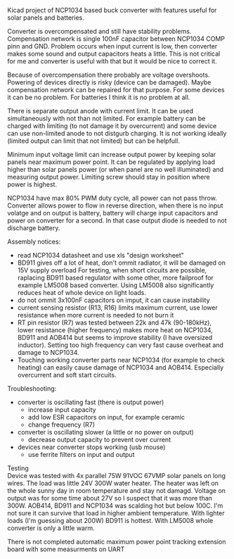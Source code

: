 Kicad project of NCP1034 based buck converter with features useful for solar panels and batteries.

Converter is overcompensated and still have stability problems. 
Compensation network is single 100nF capacitor between NCP1034 COMP pinn and GND.
Problem occurs when input current is low, then converter makes some sound and output capacitors heats a little.
This is not critical for me and converter is useful with that but it would be nice to correct it.

Because of overcompensation there probably are voltage overshoots.
Powering of devices directly is risky (device can be damaged). Maybe compensation network can be repaired for that purpose.
For some devices it can be no problem. For batteries I think it is no problem at all.

There is separate output anode with current limit. It can be used simultaneously with not than not limited.
For example battery can be charged with limiting (to not damage it by overcurrent) and some device can use non-limited anode to not distgurb charging.
It is not working ideally (limited output can limit that not limited) but can be helpfull.

Minimum input voltage limit can increase output power by keeping solar panels near maximum power point.
It can be regulated by applying load higher than solar panels power (or when panel are no well illuminated) and measuring output power.
Limiting screw should stay in position where power is highest.

NCP1034 have max 80% PWM duty cycle, all power can not pass throw.
Converter allows power to flow in reverse direction, when there is no input volatge and on output is battery, battery will charge input capacitors and power on converter for a second. In that case output diode is needed to not discharge battery.


Assembly notices:
- read NCP1034 datasheet and use xls "design worksheet"
- BD911 gives off a lot of heat, don't ommit radiator, it will be damaged on 15V supply overload
For testing, when short circuits are possible, raplacing BD911 based regulator with some other, more failproof
for example LM5008 based converter. Using LM5008 also significantly reduces heat of whole device on light loads.
- do not ommit 3x100nF capacitors on imput, it can cause instability
- current sensing resistor (R13, R16) limits maximum current, use lower resistance when more current is needed to not burn it
- RT pin resistor (R7) was tested between 22k and 47k (90-180kHz), lower resistance (higher frequency) makes more heat on NCP1034, BD911 and AOB414 but seems to improve stability
(I have oversized inductor). Setting too high frequency can very fast cause overheat and damage to NCP1034.
- Touching working converter parts near NCP1034 (for example to check heating) can easily cause damage of NCP1034 and AOB414. Especially overcurrent and soft start circuits.


Troubleshooting:
- converter is oscillating fast (there is output power)
  - increase input capacity
  - add low ESR capacitors on input, for example ceramic
  - change frequency (R7)
- converter is oscillating slower (a little or no power on output)
  - decrease output capacity to prevent over current 
- devices near converter stops working (usb mouse)
  - use ferrite filters on input and output
 
Testing  
Device was tested with 4x parallel 75W 91VOC 67VMP solar panels on long wires.
The load was little 24V 300W water heater.
The heater was left on the whole sunny day in room temperature and stay not damagd.
Voltage on output was for some time about 27V so I suspect that it was more than 300W.
AOB414, BD911 and NCP1034 was scalding hot but below 100C. I'm not sure it can survive that load in higher ambient temperature.
With lighter loads (I'm guessing about 200W) BD911 is hottest. With LM5008 whole converter is only a little warm.


There is not completed automatic maximum power point tracking extension board with some measurments on UART 

